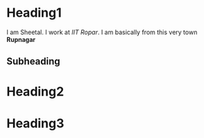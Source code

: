 # Heading1

I am Sheetal. I work at _IIT Ropar_. I am basically from this very town **Rupnagar**

## Subheading

# Heading2


# Heading3
